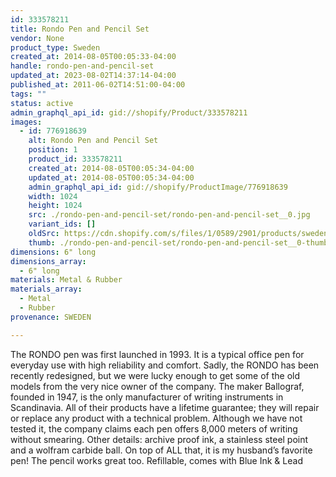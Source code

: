 ```yaml
---
id: 333578211
title: Rondo Pen and Pencil Set
vendor: None
product_type: Sweden
created_at: 2014-08-05T00:05:33-04:00
handle: rondo-pen-and-pencil-set
updated_at: 2023-08-02T14:37:14-04:00
published_at: 2011-06-02T14:51:00-04:00
tags: ""
status: active
admin_graphql_api_id: gid://shopify/Product/333578211
images:
  - id: 776918639
    alt: Rondo Pen and Pencil Set
    position: 1
    product_id: 333578211
    created_at: 2014-08-05T00:05:34-04:00
    updated_at: 2014-08-05T00:05:34-04:00
    admin_graphql_api_id: gid://shopify/ProductImage/776918639
    width: 1024
    height: 1024
    src: ./rondo-pen-and-pencil-set/rondo-pen-and-pencil-set__0.jpg
    variant_ids: []
    oldSrc: https://cdn.shopify.com/s/files/1/0589/2901/products/sweden20.jpeg?v=1407211534
    thumb: ./rondo-pen-and-pencil-set/rondo-pen-and-pencil-set__0-thumb.jpg
dimensions: 6" long
dimensions_array:
  - 6" long
materials: Metal & Rubber
materials_array:
  - Metal
  - Rubber
provenance: SWEDEN

---
```


The RONDO pen was first launched in 1993. It is a typical office pen for everyday use with high reliability and comfort. Sadly, the RONDO has been recently redesigned, but we were lucky enough to get some of the old models from the very nice owner of the company. The maker Ballograf, founded in 1947, is the only manufacturer of writing instruments in Scandinavia. All of their products have a lifetime guarantee; they will repair or replace any product with a technical problem. Although we have not tested it, the company claims each pen offers 8,000 meters of writing without smearing. Other details: archive proof ink, a stainless steel point and a wolfram carbide ball. On top of ALL that, it is my husband’s favorite pen! The pencil works great too. Refillable, comes with Blue Ink & Lead